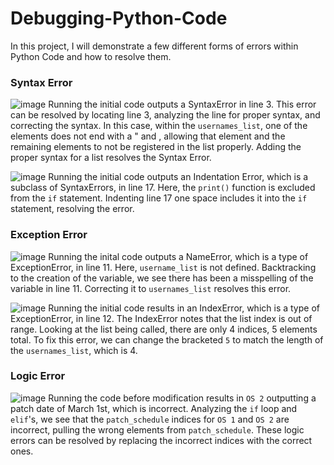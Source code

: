 # Debugging-Python-Code
In this project, I will demonstrate a few different forms of errors within Python Code and how to resolve them.

### Syntax Error
![image](https://github.com/user-attachments/assets/dee11560-dd79-4813-b27c-2a50dc640b36)
Running the initial code outputs a SyntaxError in line 3. This error can be resolved by locating line 3, analyzing the line for proper syntax, and correcting the syntax. In this case, within the `usernames_list`, one of the elements does not end with a " and , allowing that element and the remaining elements to not be registered in the list properly. Adding the proper syntax for a list resolves the Syntax Error.

![image](https://github.com/user-attachments/assets/542dfcfd-b9dc-4cff-a562-e3b3882a44f3)
Running the initial code outputs an Indentation Error, which is a subclass of SyntaxErrors, in line 17. Here, the `print()` function is excluded from the `if` statement. Indenting line 17 one space includes it into the `if` statement, resolving the error.

### Exception Error
![image](https://github.com/user-attachments/assets/73fecaac-bd85-4a91-a098-03d39fbee626)
Running the inital code outputs a NameError, which is a type of ExceptionError, in line 11. Here, `username_list` is not defined. Backtracking to the creation of the variable, we see there has been a misspelling of the variable in line 11. Correcting it to `usernames_list` resolves this error.

![image](https://github.com/user-attachments/assets/45019a5b-b65d-4bbc-9c86-f9016fe36a7f)
Running the initial code results in an IndexError, which is a type of ExceptionError, in line 12. The IndexError notes that the list index is out of range. Looking at the list being called, there are only 4 indices, 5 elements total. To fix this error, we can change the bracketed `5` to match the length of the `usernames_list`, which is 4.

### Logic Error
![image](https://github.com/user-attachments/assets/613e0424-e399-410a-acf9-f7376f42321b)
Running the code before modification results in `OS 2` outputting a patch date of March 1st, which is incorrect. Analyzing the `if` loop and `elif`'s, we see that the `patch_schedule` indices for `OS 1` and `OS 2` are incorrect, pulling the wrong elements from `patch_schedule`.
These logic errors can be resolved by replacing the incorrect indices with the correct ones.
